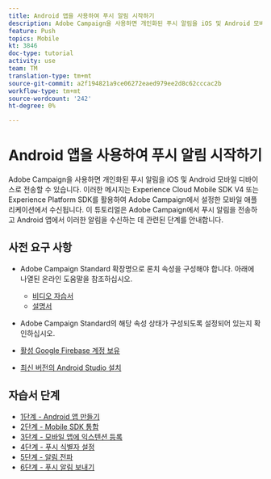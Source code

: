 ```yaml
---
title: Android 앱을 사용하여 푸시 알림 시작하기
description: Adobe Campaign을 사용하면 개인화된 푸시 알림을 iOS 및 Android 모바일 디바이스로 전송할 수 있습니다. 이러한 메시지는 Experience Cloud Mobile SDK V4 또는 Experience Platform SDK를 활용하여 Adobe Campaign에서 설정한 모바일 애플리케이션에서 수신됩니다. 이 튜토리얼은 Adobe Campaign에서 푸시 알림을 전송하고 Android 앱에서 이러한 알림을 수신하는 데 관련된 단계를 안내합니다.
feature: Push
topics: Mobile
kt: 3846
doc-type: tutorial
activity: use
team: TM
translation-type: tm+mt
source-git-commit: a2f194821a9ce06272eaed979ee2d8c62cccac2b
workflow-type: tm+mt
source-wordcount: '242'
ht-degree: 0%

---
```


# Android 앱을 사용하여 푸시 알림 시작하기

Adobe Campaign을 사용하면 개인화된 푸시 알림을 iOS 및 Android 모바일 디바이스로 전송할 수 있습니다.
이러한 메시지는 Experience Cloud Mobile SDK V4 또는 Experience Platform SDK를 활용하여 Adobe Campaign에서 설정한 모바일 애플리케이션에서 수신됩니다.
이 튜토리얼은 Adobe Campaign에서 푸시 알림을 전송하고 Android 앱에서 이러한 알림을 수신하는 데 관련된 단계를 안내합니다.

## 사전 요구 사항

* Adobe Campaign Standard 확장명으로 론치 속성을 구성해야 합니다. 아래에 나열된 온라인 도움말을 참조하십시오.
   * [비디오 자습서](https://video.tv.adobe.com/v/26224?quality=12&captions=kor)
   * [설명서](https://docs.adobe.com/content/help/en/campaign-learn/campaign-standard-tutorials/communication-channels/mobile/configure-mobile-apps-using-aep-sdk.html)

* Adobe Campaign Standard의 해당 속성 상태가 구성되도록 설정되어 있는지 확인하십시오.
* [활성 Google Firebase 계정 보유](https://firebase.google.com)
* [최신 버전의 Android Studio 설치](https://developer.android.com/studio)

## 자습서 단계

* [1단계 - Android 앱 만들기](/help/tutorial-push-notifications-android/create-android-app.md)
* [2단계 - Mobile SDK 통합](/help/tutorial-push-notifications-android/integrating-with-mobile-sdk.md)
* [3단계 - 모바일 앱에 익스텐션 등록](/help/tutorial-push-notifications-android/register-mobile-extensions.md)
* [4단계 - 푸시 식별자 설정](/help/tutorial-push-notifications-android/set-push-identifier.md)
* [5단계 - 알림 전파](/help/tutorial-push-notifications-android/propagate-notification.md)
* [6단계 - 푸시 알림 보내기](/help/tutorial-push-notifications-android/send-push-notification.md)
